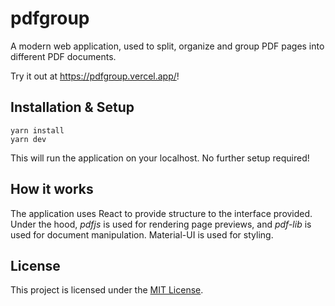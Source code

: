# pdfgroup

A modern web application, used to split, organize and group PDF pages into different PDF documents.

Try it out at https://pdfgroup.vercel.app/!

## Installation & Setup

```console
yarn install
yarn dev
```

This will run the application on your localhost. No further setup required!

## How it works

The application uses React to provide structure to the interface provided. Under the hood, _pdfjs_ is used for rendering page previews, and _pdf-lib_ is used for document manipulation. Material-UI is used for styling.

## License

This project is licensed under the [MIT License](./LICENSE).
